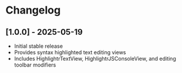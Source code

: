 # Changelog

## [1.0.0] - 2025-05-19
- Initial stable release
- Provides syntax highlighted text editing views
- Includes HighlightrTextView, HighlightrJSConsoleView, and editing toolbar modifiers

